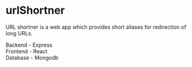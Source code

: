 # urlShortner
URL shortner is a web app which provides short aliases for redirection of long URLs.

Backend - Express       
Frontend - React       
Database - Mongodb
